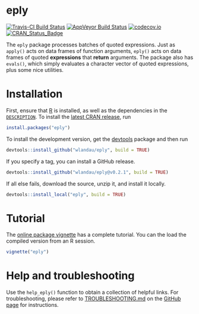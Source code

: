 # eply

[![Travis-CI Build Status](https://travis-ci.org/wlandau/eply.svg?branch=master)](https://travis-ci.org/wlandau/eply)
[![AppVeyor Build Status](https://ci.appveyor.com/api/projects/status/github/wlandau/eply?branch=master&svg=true)](https://ci.appveyor.com/project/wlandau/eply)
[![codecov.io](https://codecov.io/github/wlandau/eply/coverage.svg?branch=master)](https://codecov.io/github/wlandau/eply?branch=master)
[![CRAN_Status_Badge](http://www.r-pkg.org/badges/version/eply)](http://cran.r-project.org/package=eply)

The `eply` package processes batches of quoted expressions. Just as `apply()` acts on data frames of function arguments, `eply()` acts on data frames of quoted **expressions** that **return** arguments. The package also has `evals()`, which simply evaluates a character vector of quoted expressions, plus some nice utilities.

# Installation

First, ensure that [R](https://www.r-project.org/) is installed, as well as the dependencies in the [`DESCRIPTION`](https://github.com/wlandau/eply/blob/master/DESCRIPTION). To install the [latest CRAN release](https://cran.r-project.org/web/packages/eply/), run

```r
install.packages("eply")
```

To install the development version, get the [devtools](https://cran.r-project.org/web/packages/devtools/) package and then run 

```r
devtools::install_github("wlandau/eply", build = TRUE)
```

If you specify a tag, you can install a GitHub release.

```r
devtools::install_github("wlandau/eply@v0.2.1", build = TRUE)
```

If all else fails, download the source, unzip it, and install it locally.

```r
devtools::install_local("eply", build = TRUE)
```


# Tutorial

The [online package vignette](http://will-landau.com/eply/articles/eply.html) has a complete tutorial. You can the load the compiled version from an R session.

```r
vignette("eply")
```


# Help and troubleshooting

Use the `help_eply()` function to obtain a collection of helpful links. For troubleshooting, please refer to [TROUBLESHOOTING.md](https://github.com/wlandau/eply/blob/master/TROUBLESHOOTING.md) on the [GitHub page](https://github.com/wlandau/eply) for instructions.
